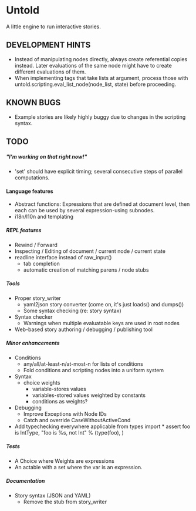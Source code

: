 Untold
======

A little engine to run interactive stories. 

DEVELOPMENT HINTS
-----------------

* Instead of manipulating nodes directly, always create referential copies
  instead. Later evaluations of the same node might have to create different
  evaluations of them.
* When implementing tags that take lists at argument, process those with
  untold.scripting.eval_list_node(node_list, state) before proceeding.

KNOWN BUGS
----------

* Example stories are likely highly buggy due to changes in the scripting
  syntax.

TODO
----

##### "I'm working on that right now!"
* 'set' should have explicit timing; several consecutive steps of parallel computations.

#### Language features
* Abstract functions: Expressions that are defined at document level, then each
  can be used by several expression-using subnodes.
* i18n/l10n and templating

##### REPL features
* Rewind / Forward
* Inspecting / Editing of document / current node / current state
* readline interface instead of raw_input()
  * tab completion
  * automatic creation of matching parens / node stubs

##### Tools
* Proper story_writer
  * yaml2json story converter (come on, it's just loads() and dumps())
  * Some syntax checking (re: story syntax)
* Syntax checker
  * Warnings when multiple evaluatable keys are used in root nodes
* Web-based story authoring / debugging / publishing tool

##### Minor enhancements
* Conditions
  * any/all/at-least-n/at-most-n for lists of conditions
  * Fold conditions and scripting nodes into a uniform system
* Syntax
  * choice weights
    * variable-stores values
    * variables-stored values weighted by constants
    * conditions as weights?
* Debugging
  * Improve Exceptions with Node IDs
  * Catch and override CaseWithoutActiveCond
* Add typechecking everywhere applicable
      from types import *
      assert foo is IntType, "foo is %s, not Int" % (type(foo), )

##### Tests
* A Choice where Weights are expressions
* An actable with a set where the var is an expression.

##### Documentation
* Story syntax (JSON and YAML)
  * Remove the stub from story_writer
